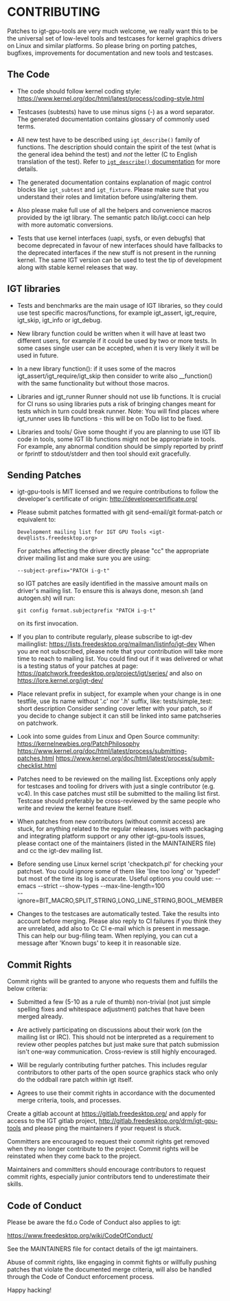 CONTRIBUTING
============

Patches to igt-gpu-tools are very much welcome, we really want this to be the
universal set of low-level tools and testcases for kernel graphics drivers
on Linux and similar platforms. So please bring on porting patches, bugfixes,
improvements for documentation and new tools and testcases.


The Code
--------

- The code should follow kernel coding style:
  https://www.kernel.org/doc/html/latest/process/coding-style.html

- Testcases (subtests) have to use minus signs (-) as a word separator.
  The generated documentation contains glossary of commonly used terms.

- All new test have to be described using `igt_describe()` family of
  functions. The description should contain the spirit of the test (what is
  the general idea behind the test) and *not* the letter (C to English
  translation of the test). Refer to [`igt_describe()`
  documentation][igt-describe] for more details.

- The generated documentation contains explanation of magic control blocks like
  `igt_subtest` and `igt_fixture`. Please make sure that you understand their
  roles and limitation before using/altering them.

- Also please make full use of all the helpers and convenience macros
  provided by the igt library. The semantic patch lib/igt.cocci can help with
  more automatic conversions.

- Tests that use kernel interfaces (uapi, sysfs, or even debugfs) that
  become deprecated in favour of new interfaces should have fallbacks
  to the deprecated interfaces if the new stuff is not present in the
  running kernel. The same IGT version can be used to test the tip of
  development along with stable kernel releases that way.

[igt-describe]: https://drm.pages.freedesktop.org/igt-gpu-tools/igt-gpu-tools-Core.html#igt-describe

IGT libraries
-------------
- Tests and benchmarks are the main usage of IGT libraries, so they
  could use test specific macros/functions, for example igt_assert,
  igt_require, igt_skip, igt_info or igt_debug.

- New library function could be written when it will have at least two
  different users, for example if it could be used by two or more tests.
  In some cases single user can be accepted, when it is very likely it
  will be used in future.

- In a new library function():
  if it uses some of the macros igt_assert/igt_require/igt_skip then
  consider to write also __function() with the same functionality but
  without those macros.

- Libraries and igt_runner
  Runner should not use lib functions. It is crucial for CI runs so using
  libraries puts a risk of bringing changes meant for tests which in turn
  could break runner.
  Note: You will find places where igt_runner uses lib functions - this will
  be on ToDo list to be fixed.

- Libraries and tools/
  Give some thought if you are planning to use IGT lib code in tools, some
  IGT lib functions might not be appropriate in tools. For example, any
  abnormal condition should be simply reported by printf or fprintf to
  stdout/stderr and then tool should exit gracefully.

Sending Patches
---------------

- igt-gpu-tools is MIT licensed and we require contributions to follow the
  developer's certificate of origin: http://developercertificate.org/

- Please submit patches formatted with git send-email/git format-patch or
  equivalent to:

      Development mailing list for IGT GPU Tools <igt-dev@lists.freedesktop.org>

  For patches affecting the driver directly please "cc" the appropriate driver
  mailing list and make sure you are using:

      --subject-prefix="PATCH i-g-t"

  so IGT patches are easily identified in the massive amount mails on driver's
  mailing list. To ensure this is always done, meson.sh (and autogen.sh) will
  run:

      git config format.subjectprefix "PATCH i-g-t"

  on its first invocation.

- If you plan to contribute regularly, please subscribe to igt-dev mailinglist:
  https://lists.freedesktop.org/mailman/listinfo/igt-dev
  When you are not subscribed, please note that your contribution will take
  more time to reach to mailing list. You could find out if it was delivered or
  what is a testing status of your patches at page:
  https://patchwork.freedesktop.org/project/igt/series/
  and also on
  https://lore.kernel.org/igt-dev/

- Place relevant prefix in subject, for example when your change is in one
  testfile, use its name without '.c' nor '.h' suffix, like:
  tests/simple_test: short description
  Consider sending cover letter with your patch, so if you decide to change
  subject it can still be linked into same patchseries on patchwork.

- Look into some guides from Linux and Open Source community:
  https://kernelnewbies.org/PatchPhilosophy
  https://www.kernel.org/doc/html/latest/process/submitting-patches.html
  https://www.kernel.org/doc/html/latest/process/submit-checklist.html

- Patches need to be reviewed on the mailing list. Exceptions only apply for
  testcases and tooling for drivers with just a single contributor (e.g. vc4).
  In this case patches must still be submitted to the mailing list first.
  Testcase should preferably be cross-reviewed by the same people who write and
  review the kernel feature itself.

- When patches from new contributors (without commit access) are stuck, for
  anything related to the regular releases, issues with packaging and
  integrating platform support or any other igt-gpu-tools issues, please
  contact one of the maintainers (listed in the MAINTAINERS file) and cc the
  igt-dev mailing list.

- Before sending use Linux kernel script 'checkpatch.pl' for checking your
  patchset. You could ignore some of them like 'line too long' or 'typedef'
  but most of the time its log is accurate. Useful options you could use:
  --emacs --strict --show-types --max-line-length=100 \
  --ignore=BIT_MACRO,SPLIT_STRING,LONG_LINE_STRING,BOOL_MEMBER

- Changes to the testcases are automatically tested. Take the results into
  account before merging.  Please also reply to CI failures if you think they
  are unrelated, add also to Cc CI e-mail which is present in message.  This
  can help our bug-filing team. When replying, you can cut a message after
  'Known bugs' to keep it in reasonable size.


Commit Rights
-------------

Commit rights will be granted to anyone who requests them and fulfills the
below criteria:

- Submitted a few (5-10 as a rule of thumb) non-trivial (not just simple
  spelling fixes and whitespace adjustment) patches that have been merged
  already.

- Are actively participating on discussions about their work (on the mailing
  list or IRC). This should not be interpreted as a requirement to review other
  peoples patches but just make sure that patch submission isn't one-way
  communication. Cross-review is still highly encouraged.

- Will be regularly contributing further patches. This includes regular
  contributors to other parts of the open source graphics stack who only
  do the oddball rare patch within igt itself.

- Agrees to use their commit rights in accordance with the documented merge
  criteria, tools, and processes.

Create a gitlab account at https://gitlab.freedesktop.org/ and apply
for access to the IGT gitlab project,
http://gitlab.freedesktop.org/drm/igt-gpu-tools and please ping the
maintainers if your request is stuck.

Committers are encouraged to request their commit rights get removed when they
no longer contribute to the project. Commit rights will be reinstated when they
come back to the project.

Maintainers and committers should encourage contributors to request commit
rights, especially junior contributors tend to underestimate their skills.


Code of Conduct
---------------

Please be aware the fd.o Code of Conduct also applies to igt:

https://www.freedesktop.org/wiki/CodeOfConduct/

See the MAINTAINERS file for contact details of the igt maintainers.

Abuse of commit rights, like engaging in commit fights or willfully pushing
patches that violate the documented merge criteria, will also be handled through
the Code of Conduct enforcement process.

Happy hacking!

